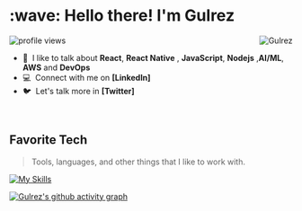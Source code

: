 <!---
gilly8070/gilly8070 is a ✨ special ✨ repository because its `README.md` (this file) appears on your GitHub profile.
You can click the Preview link to take a look at your changes.
--->



<h1 align="left" id="Gulrez-title">:wave: Hello there! I'm Gulrez</h1>
<!-- <h3 align="left">Currently Building at Lineupx </h3> -->

<img alt = "profile views" src="https://komarev.com/ghpvc/?username=gilly8070&color=brightgreen">  
<a href="#Gulrez-title">
  <img src="https://github-readme-streak-stats.herokuapp.com?user=gilly8070&theme=dark&date_format=j%20M%5B%20Y%5D" alt="Gulrez" align="right" />
</a>

- :speech_balloon: &nbsp;I like to talk about **React**, **React Native** , **JavaScript**, **Nodejs** ,**AI/ML**, **AWS** and **DevOps**
- :computer: &nbsp;Connect with me on **[LinkedIn]**
- :bird: &nbsp;Let's talk more in **[Twitter]**

<br>

<h2 align="left" id="Gulrez-tech">Favorite Tech</h2>

> Tools, languages, and other things that I like to work with.

[![My Skills](https://skillicons.dev/icons?i=js,express,nextjs,react,c,cpp,docker,kubernetes,aws,nodejs,figma,git,vscode,cloudflare,html,css,vim,nginx,grafana,prometheus,python,sass,bootstrap,styledcomponents,tailwind,redis,mongodb,mysql,linux,deno,cloudflare,bash,solidity&theme=light)](https://skillicons.dev)

[![Gulrez's github activity graph](https://activity-graph.herokuapp.com/graph?username=gilly8070&theme=react-dark)](https://github.com/gilly8070)
